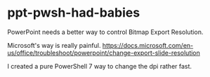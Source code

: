 # ppt-pwsh-had-babies
PowerPoint needs a better way to control Bitmap Export Resolution. 

Microsoft's way is really painful. 
https://docs.microsoft.com/en-us/office/troubleshoot/powerpoint/change-export-slide-resolution

I created a pure PowerShell 7 way to change the dpi rather fast.
